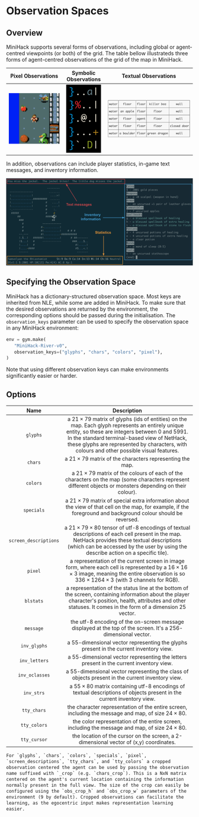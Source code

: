 # Observation Spaces

## Overview

MiniHack supports several forms of observations, including global or agent-centred viewpoints (or both) of the grid. The table bellow illustrateds three forms of agent-centred observations of the grid of the map in MiniHack.

Pixel Observations         |  Symbolic Observations       |  Textual Observations
:-------------------------:|:----------------------------:|:--:
![](../imgs/obs_pixel.png) | ![](../imgs/obs_symbol.png)  |![](../imgs/obs_text.png)


In addition, observations can include player statistics, in-game text messages, and inventory information.

![](../imgs/obs_additional.png)


## Specifying the Observation Space

MiniHack has a dictionary-structured observation space. Most keys are inherited from NLE, while some are added in MiniHack. To make sure that the desired observations are returned by the environment, the corresponding options should be passed during the initialisation. The `observation_keys` parameter can be used to specify the observation space in any MiniHack environment:

```python
env = gym.make(
   "MiniHack-River-v0",
   observation_keys=("glyphs", "chars", "colors", "pixel"),
)
```

Note that using different observation keys can make environments significantly easier or harder.

## Options

Name        |  Description
:----------:|:------------------:
`glyphs` | a $21\times79$ matrix of glyphs (ids of entities) on the map. Each glyph represents an entirely unique entity, so these are integers between 0 and 5991. In the standard terminal-based view of NetHack, these glyphs are represented by characters, with colours and other possible visual features.
`chars` | a $21\times79$ matrix of the characters representing the map.
`colors` | a $21\times79$ matrix of the colours of each of the characters on the map (some characters represent different objects or monsters depending on their colour).
`specials` | a $21\times79$ matrix of special extra information about the view of that cell on the map, for example, if the foreground and background colour should be reversed.
`screen_descriptions` | a $21\times79\times80$ tensor of utf-8 encodings of textual descriptions of each cell present in the map. NetHack provides these textual descriptions (which can be accessed by the user by using the describe action on a specific tile).
`pixel` | a representation of the current screen in image form, where each cell is represented by a $16\times16\times3$ image, meaning the entire observation is so $336\times1264\times3$ (with 3 channels for RGB).
`blstats` | a representation of the status line at the bottom of the screen, containing information about the player character's position, health, attributes and other statuses. It comes in the form of a dimension $25$ vector.
`message` | the utf-8 encoding of the on-screen message displayed at the top of the screen. It's a $256$-dimensional vector.
`inv_glyphs` | a $55$-dimensional vector representing the glyphs present in the current inventory view.
`inv_letters` | a $55$-dimensional vector representing the letters present in the current inventory view.
`inv_oclasses` | a $55$-dimensional vector representing the class of objects present in the current inventory view.
`inv_strs` | a $55\times80$ matrix containing utf-8 encodings of textual descriptions of objects present in the current inventory view.
`tty_chars` | the character representation of the entire screen, including the message and map, of size $24\times80$.
`tty_colors` | the color representation of the entire screen, including the message and map, of size $24\times80$.
`tty_cursor` | the location of the cursor on the screen, a 2-dimensional vector of (x,y) coordinates.

````{note}
For `glyphs`, `chars`, `colors`, `specials`, `pixel`, `screen_descriptions`, `tty_chars`, and `tty_colors` a cropped observation centered the agent can be used by passing the observation name suffixed with `_crop` (e.g. `chars_crop`). This is a NxN matrix centered on the agent's current location containing the information normally present in the full view. The size of the crop can easily be configured using the `obs_crop_h` and `obs_crop_w` parameters of the environment (9 by default). Cropped observations can facilitate the learning, as the egocentric input makes representation learning easier.
````